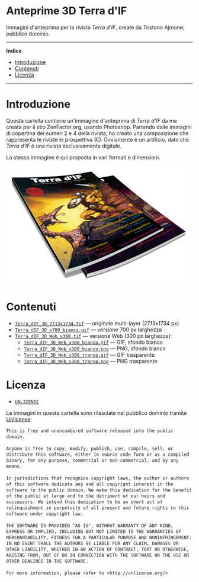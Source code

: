# Anteprime 3D Terra d'IF

Immagini d'anteprima per la rivista _Terra d’IF_, create da Tristano Ajmone; pubblico dominio.

-----

**Indice**

<!-- MarkdownTOC autolink="true" bracket="round" autoanchor="false" lowercase="only_ascii" uri_encoding="true" levels="1,2,3" -->

- [Introduzione](#introduzione)
- [Contenuti](#contenuti)
- [Licenza](#licenza)

<!-- /MarkdownTOC -->

-----

# Introduzione

Questa cartella contiene un'immagine d'anteprima di _Terra d’IF_ da me creata per il stio ZenFactor.org, usando Photoshop. Partendo dalle immagini di copertina dei numeri 2 e 4 della rivista, ho creato una composizione che rappresenta le riviste in prospettiva 3D. Ovviamente è un artificio, dato che _Terra d’IF_ è una rivista esclusivamente digitale.

La stessa immagine è qui proposta in vari formati e dimensioni.

![Anteprima 3D Terra d'IF][Anteprima x700]

# Contenuti

- [`Terra_dIF_3D_2713x1734.tif`][fullsize] — originale multi-layer (2713x1734 px)
- [`Terra_dIF_3D_x700_bianco.gif`][GIF x700] — versione 700 px larghezza
- [`Terra_dIF_3D_Web_x300.tif`][Web TIFF] — versione Web (300 px larghezza):
    + [`Terra_dIF_3D_Web_x300_bianco.gif`][Web GIF] — GIF, sfondo bianco
    + [`Terra_dIF_3D_Web_x300_bianco.png`][Web PNG] — PNG, sfondo bianco 
    + [`Terra_dIF_3D_Web_x300_transp.gif`][Web GIF transp] — GIF trasparente
    + [`Terra_dIF_3D_Web_x300_transp.png`][Web PNG transp] — PNG trasparente

# Licenza

- [`UNLICENSE`](./UNLICENSE)

Le immagini in questa cartella sono rilasciate nel pubblico dominio tramite [Unlicense]:

    This is free and unencumbered software released into the public domain.

    Anyone is free to copy, modify, publish, use, compile, sell, or
    distribute this software, either in source code form or as a compiled
    binary, for any purpose, commercial or non-commercial, and by any
    means.

    In jurisdictions that recognize copyright laws, the author or authors
    of this software dedicate any and all copyright interest in the
    software to the public domain. We make this dedication for the benefit
    of the public at large and to the detriment of our heirs and
    successors. We intend this dedication to be an overt act of
    relinquishment in perpetuity of all present and future rights to this
    software under copyright law.

    THE SOFTWARE IS PROVIDED "AS IS", WITHOUT WARRANTY OF ANY KIND,
    EXPRESS OR IMPLIED, INCLUDING BUT NOT LIMITED TO THE WARRANTIES OF
    MERCHANTABILITY, FITNESS FOR A PARTICULAR PURPOSE AND NONINFRINGEMENT.
    IN NO EVENT SHALL THE AUTHORS BE LIABLE FOR ANY CLAIM, DAMAGES OR
    OTHER LIABILITY, WHETHER IN AN ACTION OF CONTRACT, TORT OR OTHERWISE,
    ARISING FROM, OUT OF OR IN CONNECTION WITH THE SOFTWARE OR THE USE OR
    OTHER DEALINGS IN THE SOFTWARE.

    For more information, please refer to <http://unlicense.org/>


[Unlicense]: http://unlicense.org/ "Visita il sito unlicense.org"



[Anteprima x700]: ./Terra_dIF_3D_x700_bianco.gif "Anteprima in 3D della rivista Terra d’IF, numeri 2 e 4"

[fullsize]: ./Terra_dIF_3D_2713x1734.tif
[GIF x700]: ./Terra_dIF_3D_x700_bianco.gif
[Web TIFF]: ./Terra_dIF_3D_Web_x300.tif
[Web GIF]: ./Terra_dIF_3D_Web_x300_bianco.gif
[Web PNG]: ./Terra_dIF_3D_Web_x300_bianco.png
[Web GIF transp]: ./Terra_dIF_3D_Web_x300_transp.gif
[Web PNG transp]: ./Terra_dIF_3D_Web_x300_transp.png

